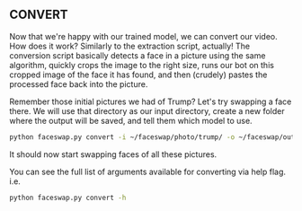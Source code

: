 ## CONVERT
Now that we're happy with our trained model, we can convert our video. How does it work? Similarly to the extraction script, actually! The conversion script basically detects a face in a picture using the same algorithm, quickly crops the image to the right size, runs our bot on this cropped image of the face it has found, and then (crudely) pastes the processed face back into the picture.

Remember those initial pictures we had of Trump? Let's try swapping a face there. We will use that directory as our input directory, create a new folder where the output will be saved, and tell them which model to use.

```bash
python faceswap.py convert -i ~/faceswap/photo/trump/ -o ~/faceswap/output/ -m ~/faceswap/models/
```

It should now start swapping faces of all these pictures.

You can see the full list of arguments available for converting via help flag. i.e.

```bash
python faceswap.py convert -h
```